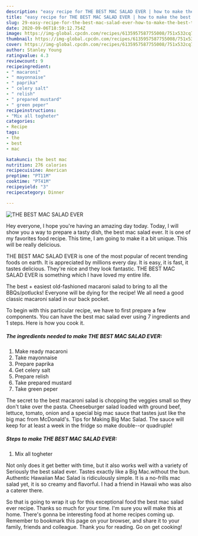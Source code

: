 ```yaml
---
description: "easy recipe for THE BEST MAC SALAD EVER | how to make the best THE BEST MAC SALAD EVER"
title: "easy recipe for THE BEST MAC SALAD EVER | how to make the best THE BEST MAC SALAD EVER"
slug: 29-easy-recipe-for-the-best-mac-salad-ever-how-to-make-the-best-the-best-mac-salad-ever
date: 2020-09-06T18:59:12.754Z
image: https://img-global.cpcdn.com/recipes/6135957587755008/751x532cq70/the-best-mac-salad-ever-recipe-main-photo.jpg
thumbnail: https://img-global.cpcdn.com/recipes/6135957587755008/751x532cq70/the-best-mac-salad-ever-recipe-main-photo.jpg
cover: https://img-global.cpcdn.com/recipes/6135957587755008/751x532cq70/the-best-mac-salad-ever-recipe-main-photo.jpg
author: Stanley Young
ratingvalue: 4.3
reviewcount: 9
recipeingredient:
- " macaroni"
- " mayonnaise"
- " paprika"
- " celery salt"
- " relish"
- " prepared mustard"
- " green peper"
recipeinstructions:
- "Mix all togheter"
categories:
- Recipe
tags:
- the
- best
- mac

katakunci: the best mac 
nutrition: 276 calories
recipecuisine: American
preptime: "PT11M"
cooktime: "PT41M"
recipeyield: "3"
recipecategory: Dinner

---
```



![THE BEST MAC SALAD EVER](https://img-global.cpcdn.com/recipes/6135957587755008/751x532cq70/the-best-mac-salad-ever-recipe-main-photo.jpg)

Hey everyone, I hope you're having an amazing day today. Today, I will show you a way to prepare a tasty dish, the best mac salad ever. It is one of my favorites food recipe. This time, I am going to make it a bit unique. This will be really delicious.

THE BEST MAC SALAD EVER is one of the most popular of recent trending foods on earth. It is appreciated by millions every day. It is easy, it is fast, it tastes delicious. They're nice and they look fantastic. THE BEST MAC SALAD EVER is something which I have loved my entire life.

The best + easiest old-fashioned macaroni salad to bring to all the BBQs/potlucks! Everyone will be dying for the recipe! We all need a good classic macaroni salad in our back pocket.


To begin with this particular recipe, we have to first prepare a few components. You can have the best mac salad ever using 7 ingredients and 1 steps. Here is how you cook it.

<!--inarticleads1-->

##### The ingredients needed to make THE BEST MAC SALAD EVER:

1. Make ready  macaroni
1. Take  mayonnaise
1. Prepare  paprika
1. Get  celery salt
1. Prepare  relish
1. Take  prepared mustard
1. Take  green peper


The secret to the best macaroni salad is chopping the veggies small so they don&#39;t take over the pasta. Cheeseburger salad loaded with ground beef, lettuce, tomato, onion and a special big mac sauce that tastes just like the big mac from McDonald&#39;s. Tips for Making Big Mac Salad. The sauce will keep for at least a week in the fridge so make double--or quadruple! 

<!--inarticleads2-->

##### Steps to make THE BEST MAC SALAD EVER:

1. Mix all togheter


Not only does it get better with time, but it also works well with a variety of Seriously the best salad ever. Tastes exactly like a Big Mac.without the bun. Authentic Hawaiian Mac Salad is ridiculously simple. It is a no-frills mac salad yet, it is so creamy and flavorful. I had a friend in Hawaii who was also a caterer there. 

So that is going to wrap it up for this exceptional food the best mac salad ever recipe. Thanks so much for your time. I'm sure you will make this at home. There's gonna be interesting food at home recipes coming up. Remember to bookmark this page on your browser, and share it to your family, friends and colleague. Thank you for reading. Go on get cooking!
